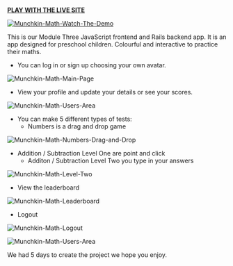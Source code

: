 [**PLAY WITH THE LIVE SITE**](https://munchkin-math-frontend.herokuapp.com/)


[![Munchkin-Math-Watch-The-Demo](https://i.imgur.com/dTaOxx4.png)](https://youtu.be/MhRq97A_zk8)

This is our Module Three JavaScript frontend and Rails backend app.
It is an app designed for preschool children. Colourful and interactive to practice their maths.

* You can log in or sign up choosing your own avatar.

![Munchkin-Math-Main-Page](https://i.imgur.com/1Dm4aBv.png)


* View your profile and update your details or see your scores.

![Munchkin-Math-Users-Area](https://i.imgur.com/FYCzfcB.png)

* You can make 5 different types of tests:
  * Numbers is a drag and drop game

![Munchkin-Math-Numbers-Drag-and-Drop](https://i.imgur.com/Q0i4x5M.png)

* Addition / Subtraction Level One are point and click
  * Additon / Subtraction Level Two you type in your answers 

![Munchkin-Math-Level-Two](https://i.imgur.com/RpUAN2v.png)

* View the leaderboard

![Munchkin-Math-Leaderboard](https://i.imgur.com/DvMoDrC.png)

* Logout

![Munchkin-Math-Logout](https://i.imgur.com/aylI3An.png)

![Munchkin-Math-Users-Area](https://i.imgur.com/FYCzfcB.png)

We had 5 days to create the project we hope you enjoy.
